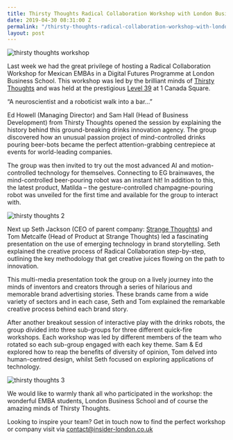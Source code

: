 ```yaml
---
title: Thirsty Thoughts Radical Collaboration Workshop with London Business School
date: 2019-04-30 08:31:00 Z
permalink: "/thirsty-thoughts-radical-collaboration-workshop-with-london-business-school/"
layout: post
---
```


![thirsty thoughts workshop](/uploads/thirsty%20thoughts.jpg)

Last week we had the great privilege of hosting a Radical Collaboration Workshop for Mexican EMBAs in a Digital Futures Programme at London Business School. This workshop was led by the brilliant minds of [Thirsty Thoughts](https://www.thirstythoughts.co.uk/) and was held at the prestigious [Level 39](https://www.level39.co) at 1 Canada Square. 

 

 

“A neuroscientist and a roboticist walk into a bar...” 

 

Ed Howell (Managing Director) and Sam Hall (Head of Business Development) from Thirsty Thoughts opened the session by explaining the history behind this ground-breaking drinks innovation agency. The group discovered how an unusual passion project of mind-controlled drinks pouring beer-bots became the perfect attention-grabbing centrepiece at events for world-leading companies. 

 

The group was then invited to try out the most advanced AI and motion-controlled technology for themselves. Connecting to EG brainwaves, the mind-controlled beer-pouring robot was an instant hit! In addition to this, the latest product, Matilda – the gesture-controlled champagne-pouring robot was unveiled for the first time and available for the group to interact with.  

 

![thirsty thoughts 2](/uploads/thirsty%20thoughts%202.jpg) 

 

 

Next up Seth Jackson (CEO of parent company: [Strange Thoughts](http://www.strangethoughts.co.uk/)) and Tom Metcalfe (Head of Product at Strange Thoughts) led a fascinating presentation on the use of emerging technology in brand storytelling. Seth explained the creative process of Radical Collaboration step-by-step, outlining the key methodology that get creative juices flowing on the path to innovation.  

 

This multi-media presentation took the group on a lively journey into the minds of inventors and creators through a series of hilarious and memorable brand advertising stories. These brands came from a wide variety of sectors and in each case, Seth and Tom explained the remarkable creative process behind each brand story.  

 

After another breakout session of interactive play with the drinks robots, the group divided into three sub-groups for three different quick-fire workshops. Each workshop was led by different members of the team who rotated so each sub-group engaged with each key theme. Sam & Ed explored how to reap the benefits of diversity of opinion, Tom delved into human-centred design, whilst Seth focused on exploring applications of technology.  

 

![thirsty thoughts 3](/uploads/thirsty%20thoughts%203.jpg) 

 

We would like to warmly thank all who participated in the workshop: the wonderful EMBA students, London Business School and of course the amazing minds of Thirsty Thoughts.  

 

Looking to inspire your team? Get in touch now to find the perfect workshop or company visit via [contact@insider-london.co.uk](mailto:contact@insider-london.co.uk) 

 